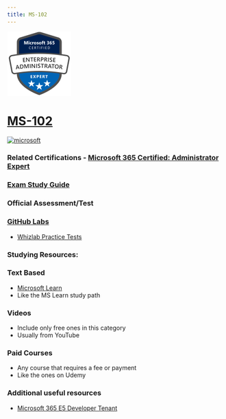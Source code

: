 ```yaml
---
title: MS-102
---
```


<img src="/Images/certs/ms-102.png" width="150" height="150">

# [MS-102](https://learn.microsoft.com/certifications/exams/ms-102)

<a href='https://learn.microsoft.com/en-us/certifications/browse/?type=role-based&levels=advanced' target="_blank"><img alt='microsoft' src='https://img.shields.io/badge/expert-100000?style=for-the-badge&logo=microsoft&logoColor=white&labelColor=0078D4&color=212221'/></a> 

### Related Certifications - [Microsoft 365 Certified: Administrator Expert](https://learn.microsoft.com/en-us/certifications/m365-enterprise-administrator)

### [Exam Study Guide](https://aka.ms/ms102-studyguide)

### Official Assessment/Test

### [GitHub Labs](https://github.com/MicrosoftLearning/MS-102T00-Microsoft-365-Administrator-Essentials/tree/master/Instructions/Labs)
- [Whizlab Practice Tests](https://www.whizlabs.com/ms-102-exam-microsoft-365-administrator/)

### Studying Resources:

### Text Based
- [Microsoft Learn](https://learn.microsoft.com/certifications/exams/ms-102)
- Like the MS Learn study path
### Videos
- Include only free ones in this category
- Usually from YouTube
### Paid Courses
- Any course that requires a fee or payment
- Like the ones on Udemy
### Additional useful resources
- [Microsoft 365 E5 Developer Tenant](https://developer.microsoft.com/en-us/microsoft-365/dev-program)



